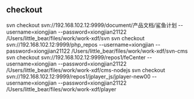 ## checkout
svn checkout svn://192.168.102.12:9999/document/产品文档/鲨鱼计划 --username=xiongjian --password=xiongjian21122 /Users/little_bear/files/work/work-xdf/svn
svn checkout svn://192.168.102.12:9999/php_repos --username=xiongjian --password=xiongjian21122 /Users/little_bear/files/work/work-xdf/svn-cms
svn checkout svn://192.168.102.12:9999/repos1/feCenter --username=xiongjian --password=xiongjian21122 /Users/little_bear/files/work/work-xdf/cms-nodejs
svn checkout svn://192.168.102.12:9999/repos1/jplayer_js/jplayer-new00 --username=xiongjian --password=xiongjian21122 /Users/little_bear/files/work/work-xdf/player
